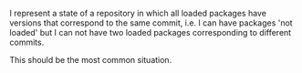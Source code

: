 I represent a state of a repository in which all loaded packages have versions that correspond to the same commit, i.e. I can have packages  'not loaded' but I can not have two loaded packages corresponding to different commits.

This should be the most common situation.
